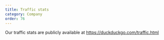 ```yaml
---
title: Traffic stats
category: Company
order: 76
---
```

<p>Our traffic stats are publicly available at <a href="https://duckduckgo.com/traffic.html">https://duckduckgo.com/traffic.html</a></p>